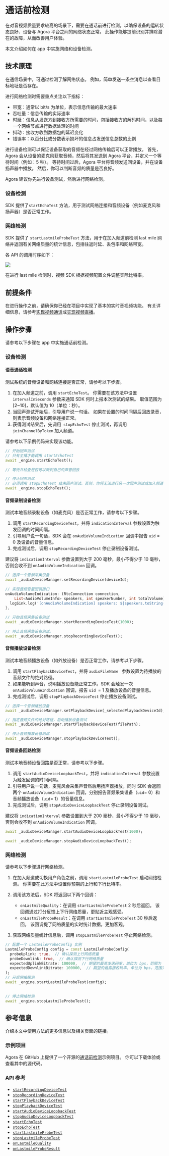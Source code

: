 # 通话前检测

在对音视频质量要求较高的场景下，需要在通话前进行检测，以确保设备的运转状态良好、设备与 Agora 平台之间的网络状态正常。 此操作能够提前识别并排除潜在的故障，从而改善用户体验。

本文介绍如何在 app 中实施网络和设备检测。


## 技术原理

在通信场景中，可通过检测了解网络状态。 例如，简单发送一条空消息以查看目标地址是否存在。

进行网络检测时需要重点关注以下指标：

- 带宽：通常以 bit/s 为单位，表示信息传输的最大速率
- 吞吐量：信息传输的实际速率
- 时延：信息从发送方到接收方所需要的时间，包括接收方的解码时间，以及每一个网络节点进行数据处理的时间
- 抖动：接收方收到数据包的延迟变化
- 错误率：以百分比或分数表示损坏的信息占发送信息总数的比例

进行设备检测可以保证设备获取的音频在经过网络传输后可以正常播放。 首先，Agora 会从设备的麦克风获取音频，然后将其发送到 Agora 平台，并定义一个等待时间（例如：5 秒）。 等待时间过后，Agora 平台将音频发送回设备，并在设备扬声器中播放。 然后，你可以判断音频的质量是否良好。

Agora 建议你先进行设备测试，然后进行网络检测。

### 设备检测

SDK 提供了`startEchoTest` 方法，用于测试网络连接和音频设备（例如麦克风和扬声器）是否正常工作。

### 网络检测

SDK 提供了 `startLastmileProbeTest` 方法，用于在加入频道前检测 last mile 网络并返回有关网络质量的统计信息，包括往返时延、丢包率和网络带宽。

各 API 的调用时序如下：

![](https://web-cdn.agora.io/docs-files/1569465803488)

在进行 last mile 检测时，视频 SDK 根据视频配置文件调整实际比特率。


## 前提条件

在进行操作之前，请确保你已经在项目中实现了基本的实时音视频功能。 有关详细信息，请参考[实现视频通话](./start_call_flutter_ng)或[实现视频直播](./start_live_flutter_ng)。


## 操作步骤

请参考以下步骤在 app 中实施通话前检测。

### 设备检测

#### 语音通话检测

测试系统的音频设备和网络连接是否正常，请参考以下步骤。

1. 在加入频道之前，调用 `startEchoTest`。 你需要在该方法中设置 `intervalInSeconds` 参数来通知 SDK 何时上报本次测试的结果。 取值范围为 [2~10]，默认值为 10（单位：秒）。
2. 当回声测试开始后，引导用户说一句话。 如果在设置的时间间隔后回放录音，则表示音频设备和网络连接正常。
3. 获得测试结果后，先调用` stopEchoTest` 停止测试，再调用 `joinChannelByToken` 加入频道。

请参考以下示例代码来实现该功能。

```dart
// 开始回声测试
// 只有主播才能调用 startEchoTest
await _engine.startEchoTest();
 
// 等待并检查是否可以听到自己的声音回放

// 停止回声测试
// 必须调用 stopEchoTest 结束回声测试。否则，你将无法进行另一次回声测试或加入频道
await _engine.stopEchoTest();
```

#### 音频录制设备检测

测试本地音频录制设备（如麦克风）是否正常工作，请参考以下步骤。

1. 调用 `startRecordingDeviceTest`，并将 `indicationInterval` 参数设置为触发回调的时间间隔。
2. 引导用户说一句话，SDK 会在 `onAudioVolumeIndication` 回调中报告 `uid` = 0 及设备的音量信息。
3. 完成测试后，调用 `stopRecordingDeviceTest` 停止录制设备测试。

<div class="alert note">建议将 <code>indicationInterval</code> 参数设置到大于 200 毫秒，最小不得少于 10 毫秒，否则会收不到 <code>onAudioVolumeIndication</code> 回调。</div>

```dart
// 选择一个音频采集设备
await _audioDeviceManager.setRecordingDevice(deviceId);
 
// 实现音频音量回调接口
onAudioVolumeIndication: (RtcConnection connection,
    List<AudioVolumeInfo> speakers, int speakerNumber, int totalVolume) {
  logSink.log('[onAudioVolumeIndication] speakers: ${speakers.toString()}, speakerNumber: $speakerNumber, totalVolume: $totalVolume');
},
 
// 开始音频采集设备测试
await _audioDeviceManager.startRecordingDeviceTest(1000);
 
// 停止音频采集设备测试。
await _audioDeviceManager.stopRecordingDeviceTest();
```

#### 音频播放设备检测

测试本地音频播放设备（如外放设备）是否正常工作，请参考以下步骤。

1. 调用 `startPlaybackDeviceTest`，并将 `audioFileName ` 参数设置为待播放的音频文件的绝对路径。
2. 如果能听到声音，说明播放设备能正常工作。SDK 会触发一次 `onAudioVolumeIndication` 回调，报告 `uid `= 1 及播放设备的音量信息。
3. 完成测试后，调用 `stopPlaybackDeviceTest` 停止播放设备测试。

```dart
// 选择一个音频播放设备
await _audioDeviceManager.setPlaybackDevice(_selectedPlaybackDeviceId);

// 指定音频文件的绝对路径，启动播放设备测试
await _audioDeviceManager.startPlaybackDeviceTest(filePath);
 
// 停止音频播放设备测试
await _audioDeviceManager.stopPlaybackDeviceTest();
```

#### 音频设备回路检测

测试本地音频设备回路是否正常，请参考以下步骤。

1. 调用 `startAudioDeviceLoopbackTest`，并将 `indicationInterval` 参数设置为触发回调的时间间隔。
2. 引导用户说一句话，麦克风会采集声音然后用扬声器播放，同时 SDK 会返回两个 `onAudioVolumeIndication` 回调，分别报告音频采集设备（`uid`= 0）和音频播放设备（`uid`= 1）的音量信息。
3. 完成测试后，调用 `stopAudioDeviceLoopbackTest` 停止录制设备测试。

<div class="alert note">建议将 <code>indicationInterval</code> 参数设置到大于 200 毫秒，最小不得少于 10 毫秒，否则会收不到 <code>onAudioVolumeIndication</code> 回调。</div>

```dart
await _audioDeviceManager.startAudioDeviceLoopbackTest(1000);
 
await _audioDeviceManager.stopAudioDeviceLoopbackTest();
```


### 网络检测

请参考以下步骤进行网络检测。

1. 在加入频道或切换用户角色之前，调用 `startLastmileProbeTest` 启动网络检测。 你需要在此方法中设置你预期的上行和下行比特率。

2. 调用该方法后，SDK 将返回以下两个回调：
   - `onLastmileQuality`：在调用 `startLastmileProbeTest` 2 秒后返回。 该回调通过打分反馈上下行网络质量，更贴近主观感受。
   - `onLastmileProbeResult`：在调用 `startLastmileProbeTest` 30 秒后返回。 该回调提了网络质量的实时统计数据，更加客观。

3. 获取网络质量统计信息后，调用 `stopLastmileProbeTest` 停止网络检测。

```dart
// 配置一个 LastmileProbeConfig 实例
LastmileProbeConfig config = const LastmileProbeConfig(
  probeUplink: true,  // 确认探测上行网络质量
  probeDownlink: true,  // 确认探测下行网络质量
  expectedUplinkBitrate: 100000,  // 期望的最高发送码率，单位为 bps，范围为 [100000,5000000]
  expectedDownlinkBitrate: 100000,  // 期望的最高接收码率，单位为 bps，范围为 [100000,5000000]
);
// 开启网络探测
await _engine.startLastmileProbeTest(config);
 
 
// 停止网络检测
await _engine.stopLastmileProbeTest();
```

## 参考信息

介绍本文中使用方法的更多信息以及相关页面的链接。

### 示例项目

Agora 在 GitHub 上提供了一个开源的[通话前检测](https://github.com/AgoraIO/API-Examples/tree/4.0.0-GA/windows/APIExample/APIExample/Advanced/PreCallTest)示例项目。 你可以下载体验或查看其中的源代码。

### API 参考

- [`startRecordingDeviceTest`](./API%20Reference/flutter_ng/API/toc_audio_device_management.html?platform=Flutter#api_iaudiodevicemanager_startrecordingdevicetest)
- [`stopRecordingDeviceTest`](./API%20Reference/flutter_ng/API/toc_audio_device_management.html?platform=Flutter#api_iaudiodevicemanager_stoprecordingdevicetest)
- [`startPlaybackDeviceTest`](./API%20Reference/flutter_ng/API/toc_audio_device_management.html?platform=Flutter#api_iaudiodevicemanager_startplaybackdevicetest)
- [`stopPlaybackDeviceTest`](./API%20Reference/flutter_ng/API/toc_audio_device_management.html?platform=Flutter#api_iaudiodevicemanager_stopplaybackdevicetest)
- [`startAudioDeviceLoopbackTest`](./API%20Reference/flutter_ng/API/toc_audio_device_management.html?platform=Flutter#api_iaudiodevicemanager_startaudiodeviceloopbacktest)
- [`stopAudioDeviceLoopbackTest`](./API%20Reference/flutter_ng/API/toc_audio_device_management.html?platform=Flutter#api_iaudiodevicemanager_stopaudiodeviceloopbacktest)
- [`startEchoTest`](./API%20Reference/flutter_ng/API/toc_network.html?platform=Flutter#api_irtcengine_startechotest2)
- [`stopEchoTest`](./API%20Reference/flutter_ng/API/toc_network.html?platform=Flutter#api_irtcengine_stopechotest)
- [`startLastmileProbeTest`](./API%20Reference/flutter_ng/API/toc_network.html?platform=Flutter#api_irtcengine_startlastmileprobetest)
- [`stopLastmileProbeTest`](./API%20Reference/flutter_ng/API/toc_network.html?platform=Flutter#api_irtcengine_stoplastmileprobetest)
- [`onLastmileQuality`](./API%20Reference/flutter_ng/API/toc_network.html?platform=Flutter#callback_irtcengineeventhandler_onlastmilequality)
- [`onLastmileProbeResult`](./API%20Reference/flutter_ng/API/toc_network.html?platform=Flutter#callback_irtcengineeventhandler_onlastmileproberesult)